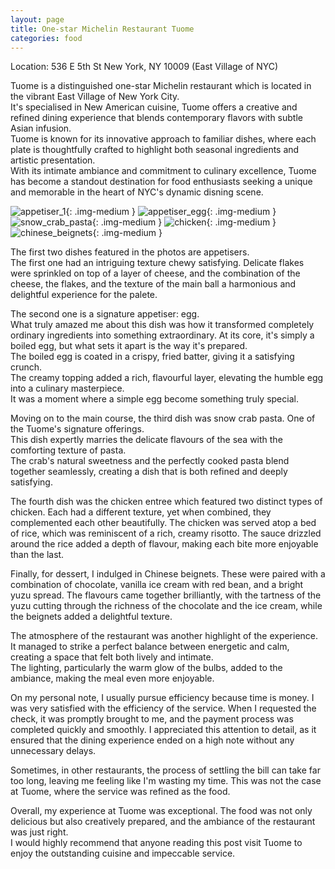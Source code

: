 ```yaml
---
layout: page
title: One-star Michelin Restaurant Tuome
categories: food
---
```


Location: 536 E 5th St New York, NY 10009 (East Village of NYC)

Tuome is a distinguished one-star Michelin restaurant which is located in the vibrant East Village of New York City.  
It's specialised in New American cuisine, Tuome offers a creative and refined dining experience that blends contemporary flavors with subtle Asian infusion.  
Tuome is known for its innovative approach to familiar dishes, where each plate is thoughtfully crafted to highlight both seasonal ingredients and artistic presentation.  
With its intimate ambiance and commitment to culinary excellence, Tuome has become a standout destination for food enthusiasts seeking a unique and memorable in the heart of NYC's dynamic disning scene.  

![appetiser_1](/images/tuome/appetiser_1.jpg){: .img-medium }
![appetiser_egg](/images/tuome/appetiser_egg.jpg){: .img-medium }
![snow_crab_pasta](/images/tuome/snow_crab_pasta.jpg){: .img-medium }
![chicken](/images/tuome/chicken.jpg){: .img-medium }
![chinese_beignets](/images/tuome/chinese_beignets.jpg){: .img-medium }

The first two dishes featured in the photos are appetisers.  
The first one had an intriguing texture chewy satisfying. Delicate flakes were sprinkled on top of a layer of cheese, and the combination of the cheese, the flakes, and the texture of the main ball a harmonious and delightful experience for the palete.  

The second one is a signature appetiser: egg.  
What truly amazed me about this dish was how it transformed completely ordinary ingredients into something extraordinary.  At its core, it's simply a boiled egg, but what sets it apart is the way it's prepared.  
The boiled egg is coated in a crispy, fried batter, giving it a satisfying crunch.  
The creamy topping added a rich, flavourful layer, elevating the humble egg into a culinary masterpiece.  
It was a moment where a simple egg become something truly special.  

Moving on to the main course, the third dish was snow crab pasta. One of the Tuome's signature offerings.  
This dish expertly marries the delicate flavours of the sea with the comforting texture of pasta.  
The crab's natural sweetness and the perfectly cooked pasta blend together seamlessly, creating a dish that is both refined and deeply satisfying.  

The fourth dish was the chicken entree which featured two distinct types of chicken. Each had a different texture, yet when combined, they complemented each other beautifully. The chicken was served atop a bed of rice, which was reminiscent of a rich, creamy risotto. The sauce drizzled around the rice added a depth of flavour, making each bite more enjoyable than the last.  

Finally, for dessert, I indulged in Chinese beignets. These were paired with a combination of chocolate, vanilla ice cream with red bean, and a bright yuzu spread. The flavours came together brilliantly, with the tartness of the yuzu cutting through the richness of the chocolate and the ice cream, while the beignets added a delightful texture.  

The atmosphere of the restaurant was another highlight of the experience. It managed to strike a perfect balance between energetic and calm, creating a space that felt both lively and intimate.  
The lighting, particularly the warm glow of the bulbs, added to the ambiance, making the meal even more enjoyable.  

On my personal note, I usually pursue efficiency because time is money. I was very satisfied with the efficiency of the service. When I requested the check, it was promptly brought to me, and the payment process was completed quickly and smoothly. I appreciated this attention to detail, as it ensured that the dining experience ended on a high note without any unnecessary delays.  

Sometimes, in other restaurants, the process of settling the bill can take far too long, leaving me feeling like I'm wasting my time. This was not the case at Tuome, where the service was refined as the food.  

Overall, my experience at Tuome was exceptional. The food was not only delicious but also creatively prepared, and the ambiance of the restaurant was just right.  
I would highly recommend that anyone reading this post visit Tuome to enjoy the outstanding cuisine and impeccable service.


